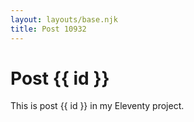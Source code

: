 ```yaml
---
layout: layouts/base.njk
title: Post 10932
---
```


# Post {{ id }}

This is post {{ id }} in my Eleventy project.
